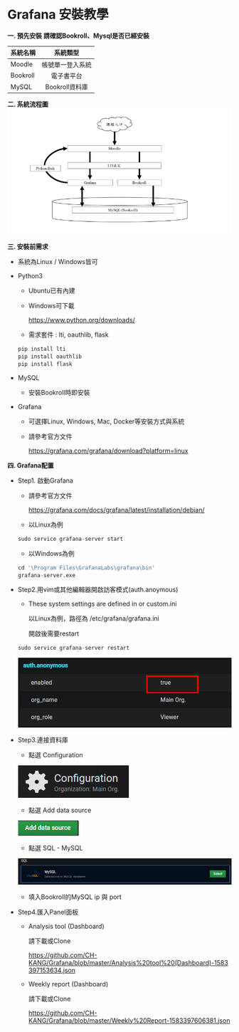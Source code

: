 # Grafana 安裝教學
**一. 預先安裝
請確認Bookroll、Mysql是否已經安裝**

系統名稱       | 系統類型           | 
--------------|:-----------------:|
Moodle        | 帳號單一登入系統   |  
Bookroll      | 電子書平台        |  
MySQL         | Bookroll資料庫    | 


**二. 系統流程圖**
![image](https://github.com/CH-KANG/Grafana/blob/master/Pic/flow_chart.png)


**三. 安裝前需求**
* 系統為Linux / Windows皆可

* Python3
  * Ubuntu已有內建
  * Windows可下載  
  
    https://www.python.org/downloads/
  * 需求套件 : lti, oauthlib, flask
   ```python
   pip install lti
   pip install oauthlib
   pip install flask
   ```
* MySQL   
  * 安裝Bookroll時即安裝
  
* Grafana
  * 可選擇Linux, Windows, Mac, Docker等安裝方式與系統
  * 請參考官方文件  
  
    https://grafana.com/grafana/download?platform=linux
    

**四. Grafana配置**
* Step1. 啟動Grafana
  * 請參考官方文件  
  
    https://grafana.com/docs/grafana/latest/installation/debian/
  * 以Linux為例
   ```python
   sudo service grafana-server start
   ```
  * 以Windows為例   
   ```python
   cd '\Program Files\GrafanaLabs\grafana\bin'
   grafana-server.exe
   ```  
* Step2.用vim或其他編輯器開啟訪客模式(auth.anoymous)
  * These system settings are defined in or custom.ini
  
    以Linux為例，路徑為 /etc/grafana/grafana.ini
    
    開啟後需要restart
   ```python
   sudo service grafana-server restart
   ```    
    ![image](https://github.com/CH-KANG/Grafana/blob/master/Pic/auth.anony.png)
    
* Step3.連接資料庫
  * 點選 Configuration    
  
  ![image](https://github.com/CH-KANG/Grafana/blob/master/Pic/Configuration.PNG)
  * 點選 Add data source
  
  ![image](https://github.com/CH-KANG/Grafana/blob/master/Pic/Add%20data%20source.PNG)
  * 點選 SQL - MySQL
  
  ![image](https://github.com/CH-KANG/Grafana/blob/master/Pic/SQL.PNG)
  
  * 填入Bookroll的MySQL ip 與 port
  
* Step4.匯入Panel面板
  * Analysis tool (Dashboard) 
  
    請下載或Clone
    
    https://github.com/CH-KANG/Grafana/blob/master/Analysis%20tool%20(Dashboard)-1583397153634.json
    
  * Weekly report (Dashboard) 
  
    請下載或Clone
    
    https://github.com/CH-KANG/Grafana/blob/master/Weekly%20Report-1583397606381.json


